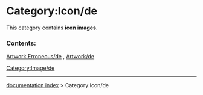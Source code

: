 # Category:Icon/de
This category contains **icon images**.

### Contents:

[Artwork Erroneous/de](Artwork_Erroneous/de.md) , [Artwork/de](Artwork/de.md)

[Category:Image/de](Category:Image/de.md)

---
[documentation index](../README.md) > Category:Icon/de
